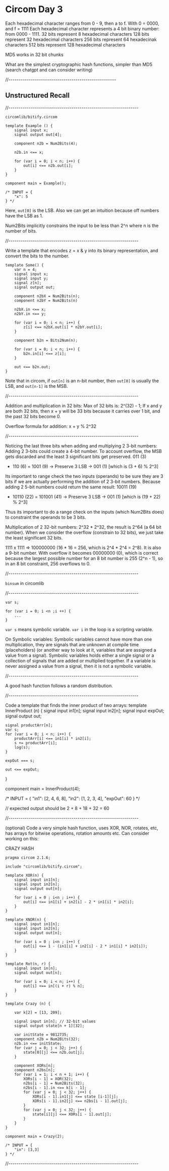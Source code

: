 # Circom Day 3

Each hexadecimal character ranges from 0 - 9, then a to f.
With 0 = 0000, and f = 1111
Each hexadecimal character represents a 4 bit binary number: from 0000 - 1111. 
32 bits represent 8 hexadecimal characters
128 bits represent 32 hexadecimal characters
256 bits represent 64 hexadecinak characters
512 bits represent 128 hexadecimal characters

MD5 works in 32 bit chunks

What are the simplest cryptographic hash functions, simpler than MD5 (search chatgpt and can consider writing)

//-----------------------------------------------------

## Unstructured Recall

//----------------------------------------------------------------

`circomlib/bitify.circom`

```
template Example () {
    signal input x;
    signal output out[4];

    component n2b = Num2Bits(4);

    n2b.in <== x;

    for (var i = 0; i < n; i++) {
        out[i] <== n2b.out[i];
    }
}

component main = Example();

/* INPUT = {
    "x": 5
} */
```

Here, `out[0]` is the LSB. Also we can get an intuition because off numbers have the LSB as 1.

Num2Bits implicitly constrains the input to be less than 2^n where n is the number of bits.

//----------------------------------------------------------------

Write a template that encodes z = x & y into its binary representation, and convert the bits to the number.
```
template Some() {
    var n = 4;
    signal input x;
    signal input y;
    signal z[n];
    signal output out;

    component n2bX = Num2Bits(n);
    component n2bY = Num2Bits(n)

    n2bX.in <== x;
    n2bY.in <== y;

    for (var i = 0; i < n; i++) {
        z[i] <== n2bX.out[i] * n2bY.out[i];
    }

    component b2n = Bits2Num(n);

    for (var i = 0; i < n; i++) {
        b2n.in[i] <== z[i];
    }

    out <== b2n.out;
}
```

Note that in circom, if `out[n]` is an n-bit number, then `out[0]` is usually the LSB, and `out[n-1]` is the MSB.

//----------------------------------------------------------------

Addition and multiplication in 32 bits:
Max of 32 bits is: 2^(32) - 1;
If x and y are both 32 bits, then x + y will be 33 bits because it carries over 1 bit, and the past 32 bits become 0.

Overflow formula for addition: x + y % 2^32

//----------------------------------------------------------------

Noticing the last three bits when adding and multiplying 2 3-bit numbers:
Adding 2 3-bits could create a 4-bit number. To account overflow, the MSB gets discarded and the 
least 3 significant bits get preserved.
   011 (3)
+  110 (6)
= 1001 (9) -> Preserve 3 LSB -> 001 (1) [which is (3 + 6) % 2^3]

Its important to range check the two inputs (operands) to be sure they are 3 bits if we are actually
performing the addition of 2 3-bit numbers. Because adding 2 5-bit numbers could return the same result:
    10011 (19)
+   10110 (22)
=  101001 (41) -> Preserve 3 LSB -> 001 (1) [which is (19 + 22) % 2^3]

Thus its important to do a range check on the inputs (which Num2Bits does) to constraint the operands
to be 3 bits.

Multiplication of 2 32-bit numbers: 2^32 * 2^32, the result is 2^64 (a 64 bit number).
When we consider the overflow (constrain to 32 bits), we just take the least significant 32 bits.

1111 x 1111 => 100000000 (16 * 16 = 256, which is 2^4 * 2^4 = 2^8). It is also a 9-bit number.
With overflow it becomes 00000000 (0), which is correct because the largest possible number for
an 8 bit number is 255 (2^n - 1), so in an 8 bit constraint, 256 overflows to 0.

//----------------------------------------------------------------

`binsum` in circomlib

//----------------------------------------------------------------
```
var s;

for (var i = 0; i <n ;i ++) {
    ...
}
```
`var s` means symbolic variable.
`var i` in the loop is a scripting variable.

On Symbolic variables:
Symbolic variables cannot have more than one multiplication, they are signals that are unknown at 
compile time (placeholders) (or another way to look at it, variables that are assigned a value from a signal).
Symbolic variables holds either a single signal or a collection of signals that are added or multiplied together.
If a variable is never assigned a value from a signal, then it is not a symbolic variable.

//----------------------------------------------------------------

A good hash function follows a random distribution.

//----------------------------------------------------------------

Code a template that finds the inner product of two arrays:
template InnerProduct (n) {
    signal input in1[n];
    signal input in2[n];
    signal input expOut;
    signal output out;

    signal productArr[n];
    var s;
    for (var i = 0; i < n; i++) {
        productArr[i] <== in1[i] * in2[i]; 
        s += productArr[i];
        log(s);
    }

    expOut === s;

    out <== expOut;
}

component main = InnerProduct(4);

/* INPUT = {
    "in1": [2, 4, 6, 8],
    "in2": [1, 2, 3, 4],
    "expOut": 60
} */

// expected output should be 2 + 8 + 18 + 32 = 60

//----------------------------------------------------------------

(optional) Code a very simple hash function, uses XOR, NOR, rotates, etc, has arrays for bitwise operations, rotation amounts etc.
Can consider working on this:

CRAZY HASH
```
pragma circom 2.1.6;

include "circomlib/bitify.circom";

template XOR(n) {
    signal input in1[n];
    signal input in2[n];
    signal output out[n];

    for (var i = 0 ; i<n ; i++) {
        out[i] <== in1[i] + in2[i] - 2 * in1[i] * in2[i];
    }
}

template XNOR(n) {
    signal input in1[n];
    signal input in2[n];
    signal output out[n];

    for (var i = 0 ; i<n ; i++) {
        out[i] <== 1 - (in1[i] + in2[i] - 2 * in1[i] * in2[i]);
    }
}

template Rot(n, r) {
    signal input in[n];
    signal output out[n];

    for (var i = 0; i < n; i++) {
        out[i] <== in[(i + r) % n];
    }
}

template Crazy (n) {

    var k[2] = [13, 209];

    signal input in[n]; // 32-bit values
    signal output state[n + 1][32];

    var initState = 9812735;
    component n2b = Num2Bits(32);
    n2b.in <== initState;
    for (var j = 0; j < 32; j++) {
        state[0][j] <== n2b.out[j];
    }

    component XORs[n];
    component n2bs[n];
    for (var i = 1; i < n + 1; i++) {
        XORs[i - 1] = XOR(32);
        n2bs[i - 1] = Num2Bits(32);
        n2bs[i - 1].in <== k[i - 1];
        for (var j = 0; j < 32; j++) {
            XORs[i - 1].in1[j] <== state [i-1][j];
            XORs[i - 1].in2[j] <== n2bs[i - 1].out[j];
        }
        for (var j = 0; j < 32; j++) {
            state[i][j] <== XORs[i - 1].out[j];
        }
    }
}

component main = Crazy(2);

/* INPUT = {
    "in": [3,3]
} */
```

//----------------------------------------------------------------